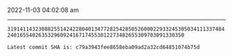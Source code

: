 2022-11-03 04:02:08 am

---

`3191411432308825514242280401347728254285052600022933245305034111337484240165540263532960924167174553012273482655309703091330350`

`Latest commit SHA is: c79a3943fee8658eba09ad2a32cd64851074b75d `
